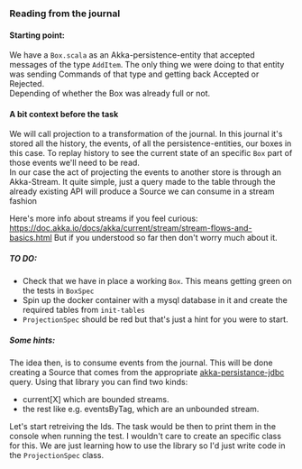 
### Reading from the journal

#### Starting point:

   We have a `Box.scala` as an Akka-persistence-entity that accepted messages of the type `AddItem`. The only
   thing we were doing to that entity was sending Commands of that type and getting back Accepted or Rejected.  
   Depending of whether the Box was already full or not.

  
#### A bit context before the task

   We will call projection to a transformation of the journal. In this journal it's stored all the history, the events, of all the persistence-entities, our boxes in this case. To replay history to see the current state of an specific `Box` part of those events we'll need to be read.  
   In our case the act of projecting the events to another store is through an Akka-Stream. It quite simple, just a query made to the table through the already existing API will produce a Source we can consume in a stream fashion
   
   Here's more info about streams if you feel curious:  https://doc.akka.io/docs/akka/current/stream/stream-flows-and-basics.html
   But if you understood so far then don't worry much about it.
  

##### TO DO:
   - Check that we have in place a working `Box`. This means getting green on the tests in `BoxSpec`
   - Spin up the docker container with a mysql database in it and create the required tables from `init-tables`
   - `ProjectionSpec` should be red but that's just a hint for you were to start.
   

##### Some hints:
The idea then, is to consume events from the journal. This will be done creating a Source that comes from the appropriate [akka-persistance-jdbc](https://doc.akka.io/docs/akka-persistence-jdbc/3.5.2/) query. Using that library you can find two kinds:
     
* current[X] which are bounded streams.
*  the rest like e.g. eventsByTag, which are an unbounded stream.
   
Let's start retreiving the Ids. The task would be then to print them in the console when running the test. I wouldn't care to create an specific class for this. We are just learning how to use the library so I'd just write code in the `ProjectionSpec` class.

      
